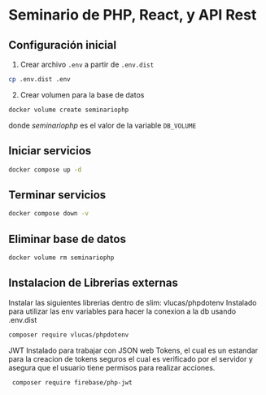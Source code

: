 Seminario de PHP, React, y API Rest
===================================

## Configuración inicial

1. Crear archivo `.env` a partir de `.env.dist`

```bash
cp .env.dist .env
```

2. Crear volumen para la base de datos

```bash
docker volume create seminariophp
```

donde *seminariophp* es el valor de la variable `DB_VOLUME`

## Iniciar servicios

```bash
docker compose up -d
```

## Terminar servicios

```bash
docker compose down -v
```

## Eliminar base de datos

```bash
docker volume rm seminariophp
```

## Instalacion de Librerias externas

Instalar las siguientes librerias dentro de slim:
vlucas/phpdotenv
Instalado para utilizar las env variables para hacer la conexion a la db usando .env.dist
```bash
composer require vlucas/phpdotenv
```

JWT 
Instalado para trabajar con JSON web Tokens, el cual es un estandar para la creacion de tokens seguros el cual es verificado por el servidor y asegura que el usuario tiene permisos para realizar acciones.
```bash
 composer require firebase/php-jwt
```
